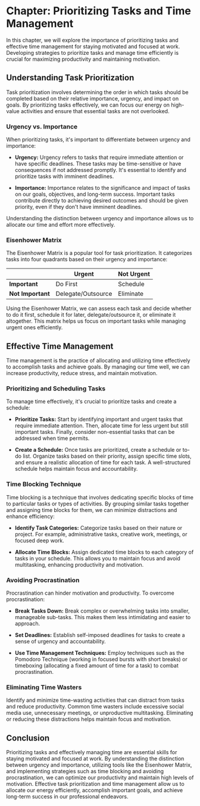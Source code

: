 Chapter: Prioritizing Tasks and Time Management
===============================================

In this chapter, we will explore the importance of prioritizing tasks and effective time management for staying motivated and focused at work. Developing strategies to prioritize tasks and manage time efficiently is crucial for maximizing productivity and maintaining motivation.

Understanding Task Prioritization
---------------------------------

Task prioritization involves determining the order in which tasks should be completed based on their relative importance, urgency, and impact on goals. By prioritizing tasks effectively, we can focus our energy on high-value activities and ensure that essential tasks are not overlooked.

### Urgency vs. Importance

When prioritizing tasks, it's important to differentiate between urgency and importance:

* **Urgency:** Urgency refers to tasks that require immediate attention or have specific deadlines. These tasks may be time-sensitive or have consequences if not addressed promptly. It's essential to identify and prioritize tasks with imminent deadlines.

* **Importance:** Importance relates to the significance and impact of tasks on our goals, objectives, and long-term success. Important tasks contribute directly to achieving desired outcomes and should be given priority, even if they don't have imminent deadlines.

Understanding the distinction between urgency and importance allows us to allocate our time and effort more effectively.

### Eisenhower Matrix

The Eisenhower Matrix is a popular tool for task prioritization. It categorizes tasks into four quadrants based on their urgency and importance:

|                   |     **Urgent**     | **Not Urgent** |
|-------------------|--------------------|----------------|
| **Important**     | Do First           | Schedule       |
| **Not Important** | Delegate/Outsource | Eliminate      |

Using the Eisenhower Matrix, we can assess each task and decide whether to do it first, schedule it for later, delegate/outsource it, or eliminate it altogether. This matrix helps us focus on important tasks while managing urgent ones efficiently.

Effective Time Management
-------------------------

Time management is the practice of allocating and utilizing time effectively to accomplish tasks and achieve goals. By managing our time well, we can increase productivity, reduce stress, and maintain motivation.

### Prioritizing and Scheduling Tasks

To manage time effectively, it's crucial to prioritize tasks and create a schedule:

* **Prioritize Tasks:** Start by identifying important and urgent tasks that require immediate attention. Then, allocate time for less urgent but still important tasks. Finally, consider non-essential tasks that can be addressed when time permits.

* **Create a Schedule:** Once tasks are prioritized, create a schedule or to-do list. Organize tasks based on their priority, assign specific time slots, and ensure a realistic allocation of time for each task. A well-structured schedule helps maintain focus and accountability.

### Time Blocking Technique

Time blocking is a technique that involves dedicating specific blocks of time to particular tasks or types of activities. By grouping similar tasks together and assigning time blocks for them, we can minimize distractions and enhance efficiency:

* **Identify Task Categories:** Categorize tasks based on their nature or project. For example, administrative tasks, creative work, meetings, or focused deep work.

* **Allocate Time Blocks:** Assign dedicated time blocks to each category of tasks in your schedule. This allows you to maintain focus and avoid multitasking, enhancing productivity and motivation.

### Avoiding Procrastination

Procrastination can hinder motivation and productivity. To overcome procrastination:

* **Break Tasks Down:** Break complex or overwhelming tasks into smaller, manageable sub-tasks. This makes them less intimidating and easier to approach.

* **Set Deadlines:** Establish self-imposed deadlines for tasks to create a sense of urgency and accountability.

* **Use Time Management Techniques:** Employ techniques such as the Pomodoro Technique (working in focused bursts with short breaks) or timeboxing (allocating a fixed amount of time for a task) to combat procrastination.

### Eliminating Time Wasters

Identify and minimize time-wasting activities that can distract from tasks and reduce productivity. Common time wasters include excessive social media use, unnecessary meetings, or unproductive multitasking. Eliminating or reducing these distractions helps maintain focus and motivation.

Conclusion
----------

Prioritizing tasks and effectively managing time are essential skills for staying motivated and focused at work. By understanding the distinction between urgency and importance, utilizing tools like the Eisenhower Matrix, and implementing strategies such as time blocking and avoiding procrastination, we can optimize our productivity and maintain high levels of motivation. Effective task prioritization and time management allow us to allocate our energy efficiently, accomplish important goals, and achieve long-term success in our professional endeavors.
